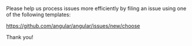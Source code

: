 Please help us process issues more efficiently by filing an
issue using one of the following templates:

https://github.com/angular/angular/issues/new/choose

Thank you!